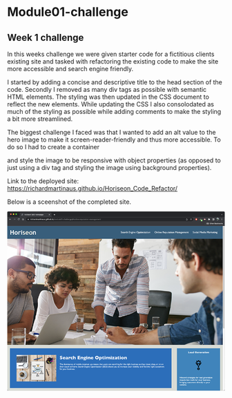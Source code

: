 # Module01-challenge

## Week 1 challenge

In this weeks challenge we were given starter code for a fictitious clients existing site and tasked with refactoring the existing code to make the site more accessible and search engine friendly.

I started by adding a concise and descriptive title to the head section of the code. Secondly I removed as many div tags as possible with semantic HTML elements. The styling was then updated in the CSS document to reflect the new elements. While updating the CSS I also consolodated as much of the styling as possible while adding comments to make the styling a bit more streamlined. 

The biggest challenge I faced was that I wanted to add an alt value to the hero image to make it screen-reader-friendly and thus more accessible. To do so I had to create a container <section> and style the image to be responsive with object properties (as opposed to just using a div tag and styling the image using background properties).

Link to the deployed site: https://richardmartinaus.github.io/Horiseon_Code_Refactor/

Below is a sceenshot of the completed site. 
  
![Screenshot of refactored Horiseon homepage](assets/images/screenshot01.png?raw=true)
